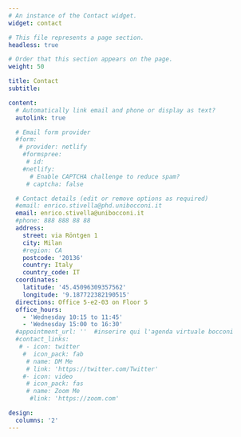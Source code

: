 ```yaml
---
# An instance of the Contact widget.
widget: contact

# This file represents a page section.
headless: true

# Order that this section appears on the page.
weight: 50

title: Contact
subtitle:

content:
  # Automatically link email and phone or display as text?
  autolink: true

  # Email form provider
  #form:
   # provider: netlify
    #formspree:
     # id:
    #netlify:
      # Enable CAPTCHA challenge to reduce spam?
     # captcha: false

  # Contact details (edit or remove options as required)
  #email: enrico.stivella@phd.unibocconi.it
  email: enrico.stivella@unibocconi.it
  #phone: 888 888 88 88
  address:
    street: via Röntgen 1
    city: Milan
    #region: CA
    postcode: '20136'
    country: Italy
    country_code: IT
  coordinates:
    latitude: '45.45096309357562'
    longitude: '9.187722382190515'
  directions: Office 5-e2-03 on Floor 5
  office_hours:
    - 'Wednesday 10:15 to 11:45'
    - 'Wednesday 15:00 to 16:30'
  #appointment_url: ''  #inserire qui l'agenda virtuale bocconi
  #contact_links:
   # - icon: twitter
    #  icon_pack: fab
     # name: DM Me
     # link: 'https://twitter.com/Twitter'
    #- icon: video
     # icon_pack: fas
     # name: Zoom Me
      #link: 'https://zoom.com'

design:
  columns: '2'
---
```


